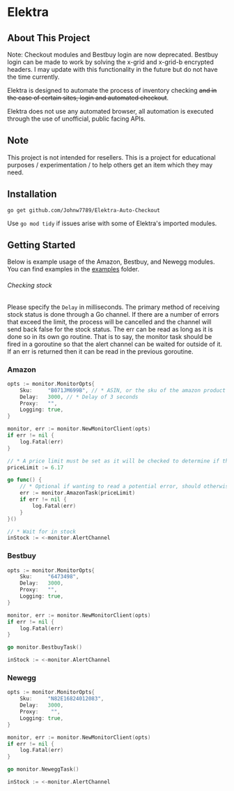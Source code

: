 # Elektra
## About This Project
Note: Checkout modules and Bestbuy login are now deprecated. Bestbuy login can be made to work by solving the x-grid and x-grid-b encrypted headers. I may update with this functionality in the future but do not have the time currently. 

Elektra is designed to automate the process of inventory checking ~~and in the case of certain sites, login and automated checkout~~.

Elektra does not use any automated browser, all automation is executed through the use of unofficial, public facing APIs.

## Note
This project is not intended for resellers. This is a project for educational purposes / experimentation / to help others get an item which they may need.

## Installation
``go get github.com/Johnw7789/Elektra-Auto-Checkout``

Use ``go mod tidy`` if issues arise with some of Elektra's imported modules.

## Getting Started
Below is example usage of the Amazon, Bestbuy, and Newegg modules. You can find examples in the [examples](https://github.com/Johnw7789/Elektra-Auto-Checkout/tree/main/examples) folder.

###### Checking stock
Please specify the ```Delay``` in milliseconds. The primary method of receiving stock status is done through a Go channel. If there are a number of errors that exceed the limit, the process will be cancelled and the channel will send back false for the stock status. The err can be read as long as it is done so in its own go routine. That is to say, the monitor task should be fired in a goroutine so that the alert channel can be waited for outside of it. If an err is returned then it can be read in the previous goroutine. 

### Amazon
```go
opts := monitor.MonitorOpts{
	Sku:     "B071JM699B", // * ASIN, or the sku of the amazon product
	Delay:   3000, // * Delay of 3 seconds
	Proxy:   "", 
	Logging: true,
}

monitor, err := monitor.NewMonitorClient(opts)
if err != nil {
	log.Fatal(err)
}

// * A price limit must be set as it will be checked to determine if the product is in stock and sold by the correct merchant
priceLimit := 6.17 

go func() {
	// * Optional if wanting to read a potential error, should otherwise just fire like this: go monitor.AmazonTask(priceLimit)
	err := monitor.AmazonTask(priceLimit)
	if err != nil {
		log.Fatal(err)
	}
}()

// * Wait for in stock
inStock := <-monitor.AlertChannel
```

### Bestbuy
```go
opts := monitor.MonitorOpts{
	Sku:     "6473498",
	Delay:   3000,
	Proxy:   "", 
	Logging: true,
}

monitor, err := monitor.NewMonitorClient(opts)
if err != nil {
	log.Fatal(err)
}

go monitor.BestbuyTask()

inStock := <-monitor.AlertChannel
```

### Newegg
```go
opts := monitor.MonitorOpts{
	Sku:     "N82E16824012083",
	Delay:   3000,
	Proxy:    "",
	Logging: true,
}

monitor, err := monitor.NewMonitorClient(opts)
if err != nil {
	log.Fatal(err)
}

go monitor.NeweggTask()

inStock := <-monitor.AlertChannel
```

